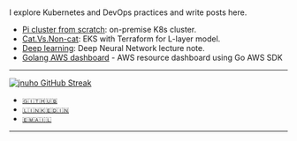 # 

I explore Kubernetes and DevOps practices and write posts here.

- [Pi cluster from scratch](kubernetes/Raspberry-pi-cluster-from-scratch.md):  on-premise K8s cluster.
- [Cat.Vs.Non-cat](kubernetes/Cat-vs.-Non-cat-Classifier-on-EKS.md): EKS with Terraform for L-layer model.
- [Deep learning](deep-learning/Deep-Neural-Network.md): Deep Neural Network lecture note.
- [Golang AWS dashboard](golang/aws-dashboard.md) - AWS resource dashboard using Go AWS SDK

<hr>

<!-- [![jnuho GitHub stats](https://github-readme-stats.vercel.app/api?username=jnuho&show_icons=true&rank_icon=percentile&show=reviews,prs_merged,prs_merged_percentage)](https://github.com/jnuho) -->
[![jnuho GitHub Streak](https://streak-stats.demolab.com?user=jnuho&theme=github-light)](https://github.com/jnuho)

* <i class="fa fa-github"></i> <a href="https://github.com/jnuho" target="_blank">`🇬🇮🇹🇭🇺🇧`</a>
* <i class="fa fa-linkedin-square"></i> <a href="https://www.linkedin.com/in/jun-ho-lee-047166273/" target="_blank">`🇱🇮🇳🇰🇪🇩🇮🇳`</a>
* <i class="fa fa-envelope" aria-hidden="true"></i> [`🇪🇲🇦🇮🇱`](mailto:cactoos555@gmail.com?subject=Test)

<hr>
